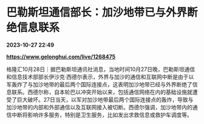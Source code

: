 # 巴勒斯坦通信部长：加沙地带已与外界断绝信息联系

**2023-10-27 22:49**

**https://www.gelonghui.com/live/1268475**

格隆汇10月28日｜据巴勒斯坦通讯社消息，当地时间10月27日晚，巴勒斯坦通信和信息技术部部长伊沙克·西德尔表示，外界与加沙的通信和互联网中断是由于以军轰炸了与加沙地带的最后两个国际连接点，这表明加沙地带已经与外界断绝了信息联系。西德尔称，自本轮巴以冲突开始以来，包括通信网络在内的基础设施就遭受了巨大破坏。27日当天，以军对加沙地带最后两个国际连接点的轰炸，导致与加沙地带的内部和外部通信以及互联网接入被切断。西德尔强调，加沙地带内的通信中断将影响许多服务，特别是卫生服务，比如发出求救信息或救护车调度等。